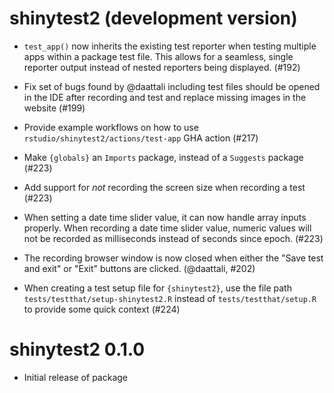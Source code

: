 # shinytest2 (development version)

* `test_app()` now inherits the existing test reporter when testing multiple apps within a package test file. This allows for a seamless, single reporter output instead of nested reporters being displayed. (#192)

* Fix set of bugs found by @daattali including test files should be opened in the IDE after recording and test and replace missing images in the website (#199)

* Provide example workflows on how to use `rstudio/shinytest2/actions/test-app` GHA action (#217)

* Make `{globals}` an `Imports` package, instead of a `Suggests` package (#223)

* Add support for _not_ recording the screen size when recording a test (#223)

* When setting a date time slider value, it can now handle array inputs properly. When recording a date time slider value, numeric values will not be recorded as milliseconds instead of seconds since epoch. (#223)

* The recording browser window is now closed when either the "Save test and exit" or "Exit" buttons are clicked. (@daattali, #202)

* When creating a test setup file for `{shinytest2}`, use the file path `tests/testthat/setup-shinytest2.R` instead of `tests/testthat/setup.R` to provide some quick context (#224)


# shinytest2 0.1.0

* Initial release of package
